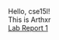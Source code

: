 Hello, cse15l! \
This is Arthxr \
[Lab Report 1](https://github.com/ArthurOuyang/cse15l-lab-reports/blob/main/lab-report-1-week-0.md)
